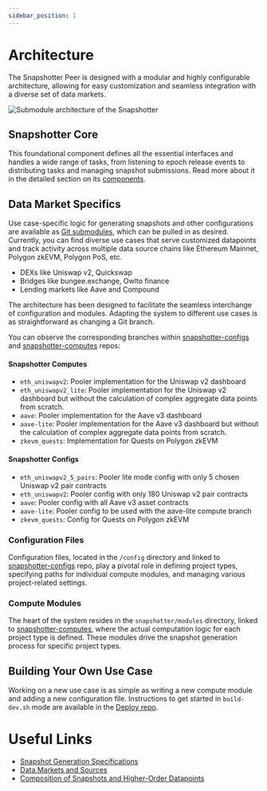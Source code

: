 ```yaml
---
sidebar_position: 1
---
```


# Architecture
The Snapshotter Peer is designed with a modular and highly configurable architecture, allowing for easy customization and seamless integration with a diverse set of data markets.

![Submodule architecture of the Snapshotter](/images/submodule_architecture.png)

## Snapshotter Core

This foundational component defines all the essential interfaces and handles a wide range of tasks, from listening to epoch release events to distributing tasks and managing snapshot submissions. Read more about it in the detailed section on its [components](/docs/protocol/specifications/snapshotter/components).

## Data Market Specifics

Use case-specific logic for generating snapshots and other configurations are available as [Git submodules](https://git-scm.com/book/en/v2/Git-Tools-Submodules), which can be pulled in as desired. Currently, you can find diverse use cases that serve customized datapoints and track activity across multiple data source chains like Ethereum Mainnet, Polygon zkEVM, Polygon PoS, etc.

* DEXs like Uniswap v2, Quickswap
* Bridges like bungee.exchange, Owlto finance
* Lending markets like Aave and Compound 

The architecture has been designed to facilitate the seamless interchange of configuration and modules. Adapting the system to different use cases is as straightforward as changing a Git branch.

You can observe the corresponding branches within [snapshotter-configs](https://github.com/Powerloom/snapshotter-configs/) and [snapshotter-computes](https://github.com/Powerloom/snapshotter-computes/) repos:

#### Snapshotter Computes
* `eth_uniswapv2`: Pooler implementation for the Uniswap v2 dashboard
* `eth_uniswapv2_lite`: Pooler implementation for the Uniswap v2 dashboard but without the calculation of complex aggregate data points from scratch.
* `aave`: Pooler implementation for the Aave v3 dashboard
* `aave-lite`: Pooler implementation for the Aave v3 dashboard but without the calculation of complex aggregate data points from scratch.
* `zkevm_quests`: Implementation for Quests on Polygon zkEVM

#### Snapshotter Configs
* `eth_uniswapv2_5_pairs`: Pooler lite mode config with only 5 chosen Uniswap v2 pair contracts
* `eth_uniswapv2`: Pooler config with only 180 Uniswap v2 pair contracts
* `aave`: Pooler config with all Aave v3 asset contracts
* `aave-lite`: Pooler config to be used with the aave-lite compute branch
* `zkevm_quests`: Config for Quests on Polygon zkEVM

### Configuration Files

Configuration files, located in the `/config` directory and linked to [snapshotter-configs](https://github.com/Powerloom/snapshotter-configs/) repo, play a pivotal role in defining project types, specifying paths for individual compute modules, and managing various project-related settings.

### Compute Modules

The heart of the system resides in the `snapshotter/modules` directory, linked to [snapshotter-computes](https://github.com/Powerloom/snapshotter-computes/), where the actual computation logic for each project type is defined. These modules drive the snapshot generation process for specific project types.

## Building Your Own Use Case
Working on a new use case is as simple as writing a new compute module and adding a new configuration file. Instructions to get started in `build-dev.sh` mode are available in the [Deploy repo](https://github.com/Powerloom/deploy/tree/eth_india).

# Useful Links

* [Snapshot Generation Specifications](/docs/protocol/specifications/snapshotter/snapshot-build)
* [Data Markets and Sources](/docs/protocol/data-sources)
* [Composition of Snapshots and Higher-Order Datapoints](/docs/protocol/data-composition)
